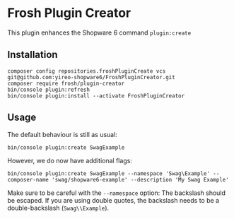 # Frosh Plugin Creator
This plugin enhances the Shopware 6 command `plugin:create`

## Installation

    composer config repositories.froshPluginCreate vcs git@github.com:yireo-shopware6/FroshPluginCreator.git
    composer require frosh/plugin-creator
    bin/console plugin:refresh
    bin/console plugin:install --activate FroshPluginCreator

## Usage
The default behaviour is still as usual:

    bin/console plugin:create SwagExample

However, we do now have additional flags:

    bin/console plugin:create SwagExample --namespace 'Swag\Example' --composer-name 'swag/shopware6-example' --description 'My Swag Example'

Make sure to be careful with the `--namespace` option: The backslash should be escaped. If you are using double quotes, the backslash needs to be a double-backslash (`Swag\\Example`).

